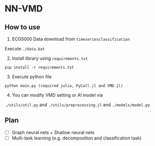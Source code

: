 # NN-VMD

## How to use

1. ECG5000 Data download from ```timeseriesclassification```

Execute ```./data.bat```

2. Install library using ```requirements.txt```

```pip install -r requirements.txt```

3. Execute python file

```python main.py (required julia, PyCall.jl and VMD.jl)```

4. You can modify VMD setting or AI model via 

```./utils/util.py``` and ```./utils/preprocessing.jl``` and ```./models/model.py```

## Plan

- [ ] Graph neural nets + Shallow neural nets
- [ ] Multi-task learning (e.g. decomposition and classification task)
